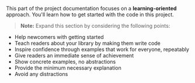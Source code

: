 This part of the project documentation focuses on a **learning-oriented** approach. You'll learn how to get started with the code in this project.

> **Note:** Expand this section by considering the
> following points:

- Help newcomers with getting started
- Teach readers about your library by making them write code
- Inspire confidence through examples that work for everyone, repeatably
- Give readers an immediate sense of achievement
- Show concrete examples, no abstractions
- Provide the minimum necessary explanation
- Avoid any distractions

